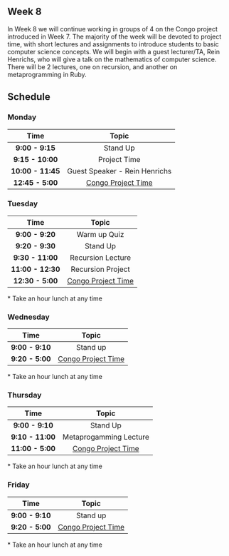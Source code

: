 ## Week 8

In Week 8 we will continue working in groups of 4 on the Congo project introduced in Week 7. The majority of the week will be devoted to project time, with short lectures and assignments to introduce students to basic computer science concepts. We will begin with a guest lecturer/TA, Rein Henrichs, who will give a talk on the mathematics of computer science. There will be 2 lectures, one on recursion, and another on metaprogramming in Ruby.


## Schedule
### Monday

| Time              | Topic                          |
|:-----------------:|:------------------------------:|
| **9:00 - 9:15**   | Stand Up                       |
| **9:15 - 10:00**  | Project Time                   |
| **10:00 - 11:45** | Guest Speaker - Rein Henrichs  |
| **12:45 - 5:00**  | [Congo Project Time](congo.md) |


### Tuesday

| Time              | Topic                          |
|:-----------------:|:------------------------------:|
| **9:00 - 9:20**   | Warm up Quiz                   |
| **9:20 - 9:30**   | Stand Up                       |
| **9:30 - 11:00**  | Recursion Lecture              |
| **11:00 - 12:30** | Recursion Project              |
| **12:30 - 5:00**  | [Congo Project Time](congo.md) |

\* Take an hour lunch at any time


### Wednesday

| Time            | Topic                          |
|:---------------:|:------------------------------:|
| **9:00 - 9:10** | Stand up                       |
| **9:20 - 5:00** | [Congo Project Time](congo.md) |


\* Take an hour lunch at any time

### Thursday

| Time              | Topic                          |
|:-----------------:|:------------------------------:|
| **9:00 - 9:10**   | Stand Up                       |
| **9:10 - 11:00**  | Metaprogamming Lecture         |
| **11:00 - 5:00**  | [Congo Project Time](congo.md) |


\* Take an hour lunch at any time

### Friday

| Time            | Topic                          |
|:---------------:|:------------------------------:|
| **9:00 - 9:10** | Stand up                       |
| **9:20 - 5:00** | [Congo Project Time](congo.md) |

\* Take an hour lunch at any time
